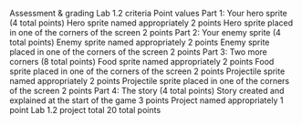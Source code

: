 Assessment & grading
Lab 1.2 criteria
Point values
Part 1: Your hero sprite
(4 total points)
Hero sprite named appropriately
2 points
Hero sprite placed in one of the corners of the screen
2 points
Part 2: Your enemy sprite
(4 total points)
Enemy sprite named appropriately
2 points
Enemy sprite placed in one of the corners of the screen
2 points
Part 3: Two more corners
(8 total points)
Food sprite named appropriately
2 points
Food sprite placed in one of the corners of the screen
2 points
Projectile sprite named appropriately
2 points
Projectile sprite placed in one of the corners of the screen
2 points
Part 4: The story
(4 total points)
Story created and explained at the start of the game
3 points
Project named appropriately
1 point
Lab 1.2 project total
20 total points



